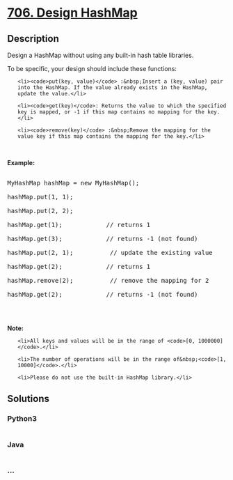 # [706. Design HashMap](https://leetcode.com/problems/design-hashmap)

## Description
<p>Design a HashMap&nbsp;without using any built-in hash table libraries.</p>



<p>To be specific, your design should include these functions:</p>



<ul>

	<li><code>put(key, value)</code> :&nbsp;Insert a (key, value) pair into the HashMap. If the value already exists in the HashMap, update the value.</li>

	<li><code>get(key)</code>: Returns the value to which the specified key is mapped, or -1 if this map contains no mapping for the key.</li>

	<li><code>remove(key)</code> :&nbsp;Remove the mapping for the value key if this map contains the mapping for the key.</li>

</ul>



<p><br />

<strong>Example:</strong></p>



<pre>

MyHashMap hashMap = new MyHashMap();

hashMap.put(1, 1); &nbsp; &nbsp; &nbsp; &nbsp; &nbsp;

hashMap.put(2, 2); &nbsp; &nbsp; &nbsp; &nbsp; 

hashMap.get(1); &nbsp; &nbsp; &nbsp; &nbsp; &nbsp; &nbsp;// returns 1

hashMap.get(3); &nbsp; &nbsp; &nbsp; &nbsp; &nbsp; &nbsp;// returns -1 (not found)

hashMap.put(2, 1); &nbsp; &nbsp; &nbsp; &nbsp; &nbsp;// update the existing value

hashMap.get(2); &nbsp; &nbsp; &nbsp; &nbsp; &nbsp; &nbsp;// returns 1 

hashMap.remove(2); &nbsp; &nbsp; &nbsp; &nbsp; &nbsp;// remove the mapping for 2

hashMap.get(2); &nbsp; &nbsp; &nbsp; &nbsp; &nbsp; &nbsp;// returns -1 (not found) 

</pre>



<p><br />

<strong>Note:</strong></p>



<ul>

	<li>All keys and values will be in the range of <code>[0, 1000000]</code>.</li>

	<li>The number of operations will be in the range of&nbsp;<code>[1, 10000]</code>.</li>

	<li>Please do not use the built-in HashMap library.</li>

</ul>




## Solutions


<!-- tabs:start -->

### **Python3**

```python

```

### **Java**

```java

```

### **...**
```

```

<!-- tabs:end -->